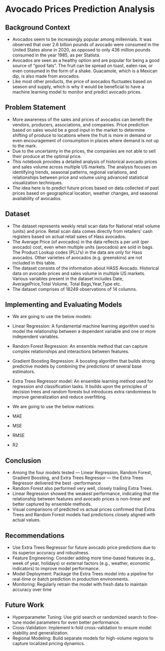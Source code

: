 # Avocado Prices Prediction Analysis

## Background Context
- Avocados seem to be increasingly popular among millennials. It was observed that over 2.6 billion pounds of avocado were consumed in the United States alone in 2020, as opposed to only 436 million pounds consumed in the year 1985, as per Statista.
- Avocados are seen as a healthy option and are popular for being a good source of “good fats”. The fruit can be spread on toast, eaten raw, or even consumed in the form of a shake. Guacamole, which is a Mexican dip, is also made from avocados.
- Like most other products, the price of avocados fluctuates based on season and supply, which is why it would be beneficial to have a machine learning model to monitor and predict avocado prices.

## Problem Statement
- More awareness of the sales and prices of avocados can benefit the vendors, producers, associations, and companies. Price prediction based on sales would be a good input in the market to determine shifting of produce to locations where the fruit is more in demand or even encouragement of consumption in places where demand is not up to the mark.
- Due to the uncertainty in the prices, the companies are not able to sell their produce at the optimal price.
- This notebook provides a detailed analysis of historical avocado prices and sales volume across multiple US markets. The analysis focuses on identifying trends, seasonal patterns, regional variations, and relationships between price and volume using advanced statistical visualization techniques.
- The idea here is to predict future prices based on data collected of past prices based on geographical location, weather changes, and seasonal availability of avocados.

## Dataset
- The dataset represents weekly retail scan data for National retail volume (units) and price. Retail scan data comes directly from retailers’ cash registers based on actual retail sales of Hass avocados.
- The Average Price (of avocados) in the data reflects a per unit (per avocado) cost, even when multiple units (avocados) are sold in bags. The Product Lookup codes (PLU’s) in the data are only for Hass avocados. Other varieties of avocados (e.g. greenskins) are not included in this table.
- The dataset consists of the information about HASS Avocado. Historical data on avocado prices and sales volume in multiple US markets. Various variables present in the dataset includes Date, AveragePrice,Total Volume, Total Bags,Year,Type etc.
- The dataset comprises of 18249 observations of 14 columns.

## Implementing and Evaluating Models
- We are going to use the below models:

- Linear Regression: A fundamental machine learning algorithm used to model the relationship between a dependent variable and one or more independent variables.
- Random Forest Regression: An ensemble method that can capture complex relationships and interactions between features.
- Gradient Boosting Regression: A boosting algorithm that builds strong predictive models by combining the predictions of several base estimators.
- Extra Trees Regressor model: An ensemble learning method used for regression and classification tasks. It builds upon the principles of decision trees and random forests but introduces extra randomness to improve generalization and reduce overfitting.

- We are going to use the below matrices:
- MAE
- MSE
- RMSE
- R2

## Conclusion

- Among the four models tested — Linear Regression, Random Forest, Gradient Boosting, and Extra Trees Regressor — the Extra Trees Regressor delivered the best  -performance
- Random Forest also performed very well, closely trailing Extra Trees.
- Linear Regression showed the weakest performance, indicating that the relationship between features and avocado prices is non-linear and better captured by ensemble methods.
- Visual comparisons of predicted vs actual prices confirmed that Extra Trees and Random Forest models had predictions closely aligned with actual values.

## Recommendations

- Use Extra Trees Regressor for future avocado price predictions due to its superior accuracy and robustness.
- Feature Engineering: Consider adding more time-based features (e.g., week of year, holidays) or external factors (e.g., weather, economic indicators) to improve model performance.
- Model Deployment: Package the Extra Trees model into a pipeline for real-time or batch prediction in production environments.
- Monitoring: Regularly retrain the model with fresh data to maintain accuracy over time

## Future Work

- Hyperparameter Tuning: Use grid search or randomized search to fine-tune model parameters for even better performance.
- Cross-Validation: Implement k-fold cross-validation to ensure model stability and generalization.
- Regional Modeling: Build separate models for high-volume regions to capture localized pricing dynamics.

